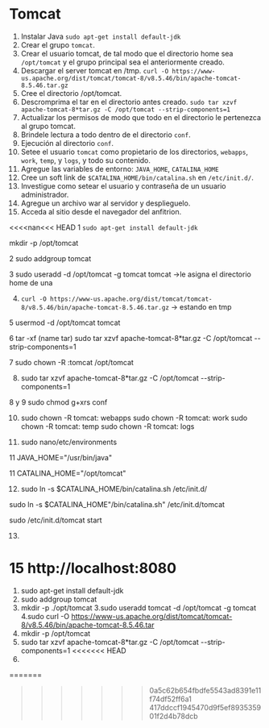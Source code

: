 # Tomcat

1. Instalar Java
  `sudo apt-get install default-jdk`
2. Crear el grupo `tomcat`.
3. Crear el usuario tomcat, de tal modo que el directorio home sea `/opt/tomcat` y el grupo principal sea el anteriormente creado.
4. Descargar el server tomcat en /tmp.
  `curl -O https://www-us.apache.org/dist/tomcat/tomcat-8/v8.5.46/bin/apache-tomcat-8.5.46.tar.gz`
5. Cree el directorio /opt/tomcat.
6. Descromprima el tar en el directorio antes creado.
  `sudo tar xzvf apache-tomcat-8*tar.gz -C /opt/tomcat --strip-components=1`
7. Actualizar los permisos de modo que todo en el directorio le pertenezca al grupo tomcat.
8. Brindele lectura a todo dentro de el directorio `conf`.
9. Ejecución al directorio `conf`.
10. Setee el usuario `tomcat` como propietario de los directorios, `webapps`, `work`, `temp`, y `logs`, y todo su contenido.
11. Agregue las variables de entorno: `JAVA_HOME`, `CATALINA_HOME`
12. Cree un soft link de `$CATALINA_HOME/bin/catalina.sh` en `/etc/init.d/`.
13. Investigue como setear el usuario y contraseña de un usuario administrador.
14. Agregue un archivo war al servidor y desplieguelo.
15. Acceda al sitio desde el navegador del anfitrion.

<<<<nan<<< HEAD
1  `sudo apt-get install default-jdk`

mkdir -p /opt/tomcat

2 sudo addgroup tomcat

3 sudo useradd -d /opt/tomcat -g tomcat tomcat ->le asigna el directorio home de una

4. `curl -O https://www-us.apache.org/dist/tomcat/tomcat-8/v8.5.46/bin/apache-tomcat-8.5.46.tar.gz` -> estando en tmp

5  usermod -d /opt/tomcat tomcat

6 tar -xf (name tar)
sudo tar xzvf apache-tomcat-8*tar.gz -C /opt/tomcat --strip-components=1

7 sudo chown -R :tomcat /opt/tomcat

8. sudo tar xzvf apache-tomcat-8*tar.gz -C /opt/tomcat --strip-components=1

8 y 9 sudo chmod g+xrs conf

10. sudo chown -R tomcat: webapps
 sudo chown -R tomcat: work
sudo chown -R tomcat: temp
sudo chown -R tomcat: logs

11. sudo nano/etc/environments

11 JAVA_HOME="/usr/bin/java"

11 CATALINA_HOME="/opt/tomcat"

12. sudo ln -s $CATALINA_HOME/bin/catalina.sh /etc/init.d/

sudo ln -s $CATALINA_HOME"/bin/catalina.sh" /etc/init.d/tomcat

sudo /etc/init.d/tomcat start

13.

15 http://localhost:8080 
=======

1. sudo apt-get install default-jdk
2. sudo addgroup tomcat
3. mkdir -p ./opt/tomcat 
3.sudo useradd tomcat -d /opt/tomcat -g tomcat
4.sudo curl -O https://www-us.apache.org/dist/tomcat/tomcat-8/v8.5.46/bin/apache-tomcat-8.5.46.tar 
5. mkdir -p /opt/tomcat
6. sudo tar xzvf apache-tomcat-8*tar.gz -C /opt/tomcat --strip-components=1
<<<<<<< HEAD
7.
=======
>>>>>>> 0a5c62b654fbdfe5543ad8391e11f74df52ff6a1
>>>>>>> 417ddccf1945470d9f5ef893535901f2d4b78dcb
